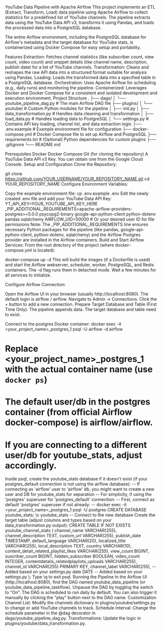 YouTube Data Pipeline with Apache Airflow
This project implements an ETL (Extract, Transform, Load) data pipeline using Apache Airflow to collect statistics for a predefined list of YouTube channels. The pipeline extracts data using the YouTube Data API v3, transforms it using Pandas, and loads the processed data into a PostgreSQL database.

The entire Airflow environment, including the PostgreSQL database for Airflow's metadata and the target database for YouTube stats, is containerized using Docker Compose for easy setup and portability.

Features
Extraction: Fetches channel statistics (like subscriber count, view count, video count) and snippet details (like channel name, description, publish date) for a list of YouTube channels.
Transformation: Cleans and reshapes the raw API data into a structured format suitable for analysis using Pandas.
Loading: Loads the transformed data into a specified table in a PostgreSQL database.
Orchestration: Uses Apache Airflow for scheduling (e.g., daily runs) and monitoring the pipeline.
Containerized: Leverages Docker and Docker Compose for a consistent and isolated development and execution environment.
Project Structure
. ├── dags/ │ └── youtube_pipeline_dag.py # The main Airflow DAG file ├── plugins/ │ └── youtube/ # Custom Python modules for the pipeline │ ├── init.py │ ├── data_transformation.py # Handles data cleaning and transformation │ ├── load_data.py # Handles loading data to PostgreSQL │ └── settings.py # Contains API key loading, channel list, and data extraction logic ├── .env.example # Example environment file for configuration ├── docker-compose.yml # Docker Compose file to set up Airflow and PostgreSQL ├── requirements.txt # (Optional) Python dependencies for custom plugins ├── .gitignore └── README.md

Prerequisites
Docker
Docker Compose
Git (for cloning the repository)
A YouTube Data API v3 Key. You can obtain one from the Google Cloud Console.
Setup and Configuration
Clone the Repository:

git clone https://github.com/YOUR_USERNAME/YOUR_REPOSITORY_NAME.git
cd YOUR_REPOSITORY_NAME
Configure Environment Variables:

Copy the example environment file:
cp .env.example .env
Edit the newly created .env file and add your YouTube Data API Key:
YT_API_KEY=YOUR_YOUTUBE_API_KEY_HERE
_PIP_ADDITIONAL_REQUIREMENTS=apache-airflow-providers-postgres>=5.0.0 psycopg2-binary google-api-python-client python-dotenv pandas sqlalchemy
AIRFLOW_UID=50000 # Or your desired user ID for file permissions
Note: The _PIP_ADDITIONAL_REQUIREMENTS line ensures necessary Python packages for the pipeline (like pandas, google-api-python-client, python-dotenv, sqlalchemy) and the Airflow Postgres provider are installed in the Airflow containers.
Build and Start Airflow Services: From the root directory of the project (where docker-compose.yml is located):

docker-compose up -d
This will build the images (if a Dockerfile is used) and start the Airflow webserver, scheduler, worker, PostgreSQL, and Redis containers. The -d flag runs them in detached mode. Wait a few minutes for all services to initialize.

Configure Airflow Connection:

Open the Airflow UI in your browser (usually http://localhost:8080). The default login is airflow / airflow.
Navigate to Admin -> Connections.
Click the + button to add a new connection.
Prepare Target Database and Table (First Time Only): The pipeline appends data. The target database and table need to exist.

Connect to the postgres Docker container:
docker exec -it <your_project_name>_postgres_1 psql -U airflow -d airflow
# Replace <your_project_name>_postgres_1 with the actual container name (use `docker ps`)
# The default user/db in the postgres container (from official Airflow docker-compose) is airflow/airflow.
# If you are connecting to a different user/db for youtube_stats, adjust accordingly.
Inside psql, create the youtube_stats database if it doesn't exist (if your postgres_default connection is not using the airflow database):
-- If connecting as 'airflow' user to 'airflow' db, you might want to create a new user and DB for youtube_stats for separation
-- For simplicity, if using the 'postgres' superuser for 'postgres_default' connection:
-- First, connect as default 'postgres' superuser if not already:
-- docker exec -it <your_project_name>_postgres_1 psql -U postgres
CREATE DATABASE youtube_stats;
\c youtube_stats -- Connect to the new database
Create the target table (adjust columns and types based on your data_transformation.py output):
CREATE TABLE IF NOT EXISTS youtube_channel_stats (
    channel_name VARCHAR(255),
    channel_description TEXT,
    custom_url VARCHAR(255),
    publish_date TIMESTAMP,
    default_language VARCHAR(20),
    localized_title VARCHAR(255),
    local_description TEXT,
    country VARCHAR(10),
    content_detail_related_playlist_likes VARCHAR(255),
    view_count BIGINT,
    suscriber_count BIGINT,
    hidden_subscriber BOOLEAN,
    video_count INTEGER,
    contentdetails_relatedplaylists_uploads VARCHAR(255),
    channel_id VARCHAR(255) PRIMARY KEY,
    channel_label VARCHAR(255), -- Added based on your settings.py
    date DATE -- Added based on your settings.py
);
Type \q to exit psql.
Running the Pipeline
In the Airflow UI (http://localhost:8080), find the DAG named youtube_data_pipeline (or youtube_data_pipeline_taskflow).
Unpause the DAG by toggling the switch to "On".
The DAG is scheduled to run daily by default. You can also trigger it manually by clicking the "play" button next to the DAG name.
Customization
Channel List: Modify the channels dictionary in plugins/youtube/settings.py to change or add YouTube channels to track.
Schedule Interval: Change the schedule parameter in the @dag decorator in dags/youtube_pipeline_dag.py.
Transformations: Update the logic in plugins/youtube/data_transformation.py.

